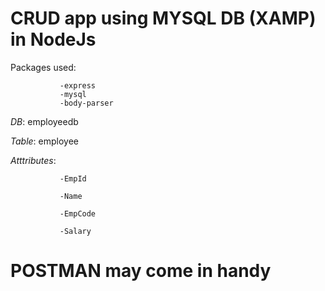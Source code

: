 # CRUD app using MYSQL DB (XAMP) in NodeJs
Packages used: 
               
               -express
               -mysql
               -body-parser


*DB*: employeedb

*Table*: employee

*Atttributes*: 
               
               -EmpId

               -Name
               
               -EmpCode
               
               -Salary
               
# POSTMAN may come in handy
